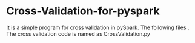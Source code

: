 # Cross-Validation-for-pyspark
It is a simple program for cross validation in pySpark. The following files . The cross validation code is named as CrossValidation.py

